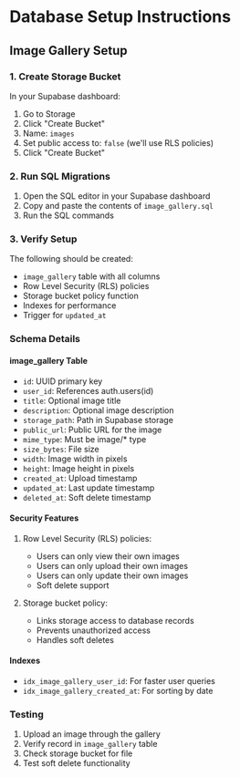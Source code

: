 # Database Setup Instructions

## Image Gallery Setup

### 1. Create Storage Bucket
In your Supabase dashboard:
1. Go to Storage
2. Click "Create Bucket"
3. Name: `images`
4. Set public access to: `false` (we'll use RLS policies)
5. Click "Create Bucket"

### 2. Run SQL Migrations
1. Open the SQL editor in your Supabase dashboard
2. Copy and paste the contents of `image_gallery.sql`
3. Run the SQL commands

### 3. Verify Setup
The following should be created:
- `image_gallery` table with all columns
- Row Level Security (RLS) policies
- Storage bucket policy function
- Indexes for performance
- Trigger for `updated_at`

### Schema Details

#### image_gallery Table
- `id`: UUID primary key
- `user_id`: References auth.users(id)
- `title`: Optional image title
- `description`: Optional image description
- `storage_path`: Path in Supabase storage
- `public_url`: Public URL for the image
- `mime_type`: Must be image/* type
- `size_bytes`: File size
- `width`: Image width in pixels
- `height`: Image height in pixels
- `created_at`: Upload timestamp
- `updated_at`: Last update timestamp
- `deleted_at`: Soft delete timestamp

#### Security Features
1. Row Level Security (RLS) policies:
   - Users can only view their own images
   - Users can only upload their own images
   - Users can only update their own images
   - Soft delete support

2. Storage bucket policy:
   - Links storage access to database records
   - Prevents unauthorized access
   - Handles soft deletes

#### Indexes
- `idx_image_gallery_user_id`: For faster user queries
- `idx_image_gallery_created_at`: For sorting by date

### Testing
1. Upload an image through the gallery
2. Verify record in `image_gallery` table
3. Check storage bucket for file
4. Test soft delete functionality
